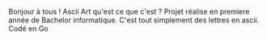 Bonjour à tous !
Ascii Art qu'est ce que c'est ?
Projet réalise en premiere année de Bachelor informatique.
C'est tout simplement des lettres en ascii.
Codé en Go
